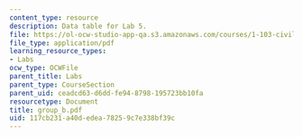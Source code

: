 ```yaml
---
content_type: resource
description: Data table for Lab 5.
file: https://ol-ocw-studio-app-qa.s3.amazonaws.com/courses/1-103-civil-engineering-materials-laboratory-spring-2004/117cb231a40dedea78259c7e338bf39c_group_b.pdf
file_type: application/pdf
learning_resource_types:
- Labs
ocw_type: OCWFile
parent_title: Labs
parent_type: CourseSection
parent_uid: ceadcd63-d6dd-fe94-8798-195723bb10fa
resourcetype: Document
title: group_b.pdf
uid: 117cb231-a40d-edea-7825-9c7e338bf39c
---
```

